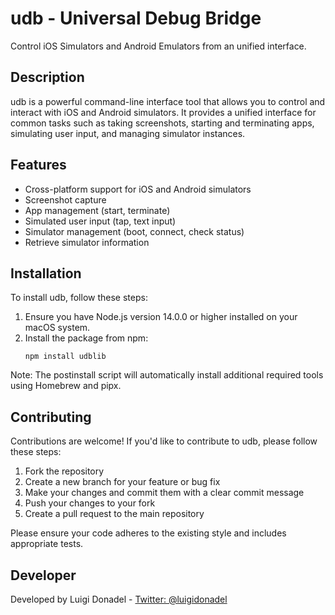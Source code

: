 # udb - Universal Debug Bridge

Control iOS Simulators and Android Emulators from an unified interface.

## Description

udb is a powerful command-line interface tool that allows you to control and interact with iOS and Android simulators. It provides a unified interface for common tasks such as taking screenshots, starting and terminating apps, simulating user input, and managing simulator instances.

## Features

- Cross-platform support for iOS and Android simulators
- Screenshot capture
- App management (start, terminate)
- Simulated user input (tap, text input)
- Simulator management (boot, connect, check status)
- Retrieve simulator information

## Installation

To install udb, follow these steps:

1. Ensure you have Node.js version 14.0.0 or higher installed on your macOS system.
2. Install the package from npm:
   ```
   npm install udblib
   ```

Note: The postinstall script will automatically install additional required tools using Homebrew and pipx.

## Contributing

Contributions are welcome! If you'd like to contribute to udb, please follow these steps:

1. Fork the repository
2. Create a new branch for your feature or bug fix
3. Make your changes and commit them with a clear commit message
4. Push your changes to your fork
5. Create a pull request to the main repository

Please ensure your code adheres to the existing style and includes appropriate tests.

## Developer

Developed by Luigi Donadel - [Twitter: @luigidonadel](https://twitter.com/luigidonadel)
